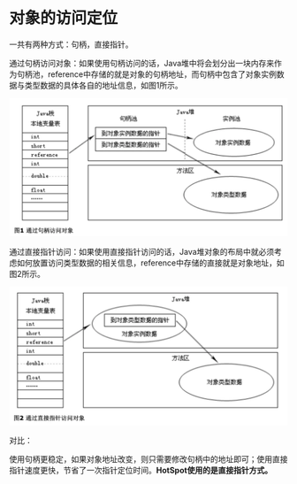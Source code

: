 # 对象的访问定位


一共有两种方式：句柄，直接指针。

通过句柄访问对象：如果使用句柄访问的话，Java堆中将会划分出一块内存来作为句柄池，reference中存储的就是对象的句柄地址，而句柄中包含了对象实例数据与类型数据的具体各自的地址信息，如图1所示。

![](assets/对象的访问定位/通过句柄访问对象.webp)

通过直接指针访问：如果使用直接指针访问的话，Java堆对象的布局中就必须考虑如何放置访问类型数据的相关信息，reference中存储的直接就是对象地址，如图2所示。

![](assets/对象的访问定位/通过直接指针访问对象.webp)

对比：

使用句柄更稳定，如果对象地址改变，则只需要修改句柄中的地址即可；使用直接指针速度更快，节省了一次指针定位时间。**HotSpot使用的是直接指针方式。**
